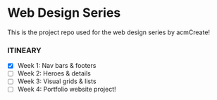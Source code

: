 # Web Design Series
This is the project repo used for the web design series by acmCreate!

### ITINEARY
- [x] Week 1: Nav bars & footers
- [ ] Week 2: Heroes & details
- [ ] Week 3: Visual grids & lists
- [ ] Week 4: Portfolio website project!
